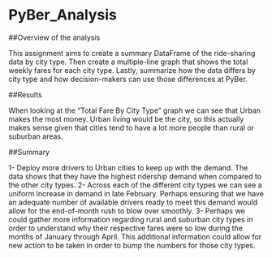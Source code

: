 # PyBer_Analysis

##Overview of the analysis

This assignment aims to create a summary DataFrame of the ride-sharing data by city type. Then create a multiple-line graph that shows the total weekly fares for each city type. Lastly, summarize how the data differs by city type and how decision-makers can use those differences at PyBer. 

##Results

When looking at the “Total Fare By City Type” graph we can see that Urban makes the most money. Urban living would be the city, so this actually makes sense given that cities tend to have a lot more people than rural or suburban areas. 
	
##Summary

1- Deploy more drivers to Urban cities to keep up with the demand. The data shows that they have the highest ridership demand when compared to the other city types. 
2- Across each of the different city types we can see a uniform increase in demand in late February. Perhaps ensuring that we have an adequate number of available drivers ready to meet this demand would allow for the end-of-month rush to blow over smoothly. 
3- Perhaps we could gather more information regarding rural and suburban city types in order to understand why their respective fares were so low during the months of January through April. This additional information could allow for new action to be taken in order to bump the numbers for those city types. 
